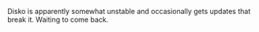 Disko is apparently somewhat unstable and occasionally gets updates that break it. Waiting to come back.